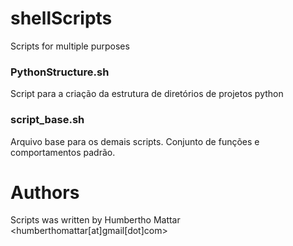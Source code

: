 # shellScripts

Scripts for multiple purposes

### PythonStructure.sh

Script para a criação da estrutura de diretórios de projetos python

### script_base.sh

Arquivo base para os demais scripts. Conjunto de funções e comportamentos padrão.


# Authors

Scripts was written by Humbertho Mattar <humberthomattar[at]gmail[dot]com>
